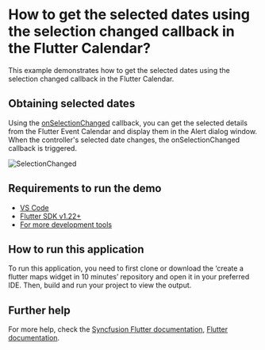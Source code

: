 # How to get the selected dates using the selection changed callback in the Flutter Calendar?

This example demonstrates how to get the selected dates using the selection changed callback in the Flutter Calendar.

## Obtaining selected dates

Using the [onSelectionChanged](https://pub.dev/documentation/syncfusion_flutter_calendar/latest/calendar/SfCalendar/onSelectionChanged.html) callback, you can get the selected details from the Flutter Event Calendar and display them in the Alert dialog window. When the controller's selected date changes, the onSelectionChanged callback is triggered.

![SelectionChanged](https://user-images.githubusercontent.com/46158936/203047858-b72b2818-7a74-4243-ad97-045ebae07e8d.gif)

## Requirements to run the demo
* [VS Code](https://code.visualstudio.com/download)
* [Flutter SDK v1.22+](https://flutter.dev/docs/development/tools/sdk/overview)
* [For more development tools](https://flutter.dev/docs/development/tools/devtools/overview)

## How to run this application
To run this application, you need to first clone or download the ‘create a flutter maps widget in 10 minutes’ repository and open it in your preferred IDE. Then, build and run your project to view the output.

## Further help
For more help, check the [Syncfusion Flutter documentation](https://help.syncfusion.com/flutter/introduction/overview),
 [Flutter documentation](https://flutter.dev/docs/get-started/install).
